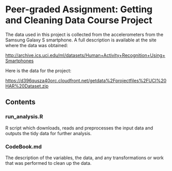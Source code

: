 # Peer-graded Assignment: Getting and Cleaning Data Course Project

The data used in this project is collected from the accelerometers from the Samsung Galaxy S smartphone. A full description is available at the site where the data was obtained:

http://archive.ics.uci.edu/ml/datasets/Human+Activity+Recognition+Using+Smartphones 

Here is the data for the project:

https://d396qusza40orc.cloudfront.net/getdata%2Fprojectfiles%2FUCI%20HAR%20Dataset.zip

## Contents

### run_analysis.R
R script which downloads, reads and preprocesses the input data and outputs the tidy data for further analysis.

### CodeBook.md
The description of the variables, the data, and any transformations or work that was performed to clean up the data.
